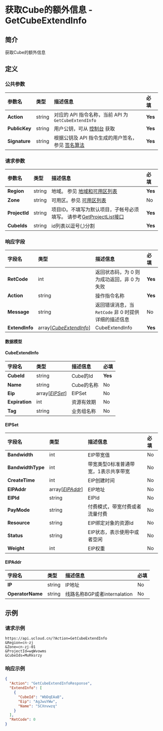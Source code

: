 # 获取Cube的额外信息 - GetCubeExtendInfo

## 简介

获取Cube的额外信息









## 定义

### 公共参数

| 参数名 | 类型 | 描述信息 | 必填 |
|:---|:---|:---|:---|
| **Action**     | string  | 对应的 API 指令名称，当前 API 为 `GetCubeExtendInfo`                        | **Yes** |
| **PublicKey**  | string  | 用户公钥，可从 [控制台](https://console.ucloud.cn/uapi/apikey) 获取                                             | **Yes** |
| **Signature**  | string  | 根据公钥及 API 指令生成的用户签名，参见 [签名算法](api/summary/signature.md)  | **Yes** |

### 请求参数

| 参数名 | 类型 | 描述信息 | 必填 |
|:---|:---|:---|:---|
| **Region** | string | 地域。 参见 [地域和可用区列表](api/summary/regionlist) |**Yes**|
| **Zone** | string | 可用区。参见 [可用区列表](api/summary/regionlist) |No|
| **ProjectId** | string | 项目ID。不填写为默认项目，子帐号必须填写。 请参考[GetProjectList接口](api/summary/get_project_list) |**Yes**|
| **CubeIds** | string | id列表以逗号(,)分割 |**Yes**|

### 响应字段

| 字段名 | 类型 | 描述信息 | 必填 |
|:---|:---|:---|:---|
| **RetCode** | int | 返回状态码，为 0 则为成功返回，非 0 为失败 |**Yes**|
| **Action** | string | 操作指令名称 |**Yes**|
| **Message** | string | 返回错误消息，当 `RetCode` 非 0 时提供详细的描述信息 |No|
| **ExtendInfo** | array[[*CubeExtendInfo*](#CubeExtendInfo)] | CubeExtendInfo |**Yes**|

#### 数据模型


#### CubeExtendInfo

| 字段名 | 类型 | 描述信息 | 必填 |
|:---|:---|:---|:---|
| **CubeId** | string | Cube的Id |**Yes**|
| **Name** | string | Cube的名称 |No|
| **Eip** | array[[*EIPSet*](#EIPSet)] | EIPSet |No|
| **Expiration** | int | 资源有效期 |No|
| **Tag** | string | 业务组名称 |No|

#### EIPSet

| 字段名 | 类型 | 描述信息 | 必填 |
|:---|:---|:---|:---|
| **Bandwidth** | int | EIP带宽值 |No|
| **BandwidthType** | int | 带宽类型0标准普通带宽，1表示共享带宽 |No|
| **CreateTime** | int | EIP创建时间 |No|
| **EIPAddr** | array[[*EIPAddr*](#EIPAddr)] | EIP地址 |No|
| **EIPId** | string | EIPId |No|
| **PayMode** | string | 付费模式，带宽付费或者流量付费 |No|
| **Resource** | string | EIP绑定对象的资源Id |No|
| **Status** | string | EIP状态，表示使用中或者空闲 |No|
| **Weight** | int | EIP权重 |No|

#### EIPAddr

| 字段名 | 类型 | 描述信息 | 必填 |
|:---|:---|:---|:---|
| **IP** | string | IP地址 |No|
| **OperatorName** | string | 线路名称BGP或者internalation |No|

## 示例

### 请求示例
    
```
https://api.ucloud.cn/?Action=GetCubeExtendInfo
&Region=cn-zj
&Zone=cn-zj-01
&ProjectId=wqWvowms
&CubeIds=MuRksrzy
```

### 响应示例
    
```json
{
  "Action": "GetCubeExtendInfoResponse",
  "ExtendInfo": [
    {
      "CubeId": "WbDqEAaB",
      "Eip": "AgJwuYWw",
      "Name": "SCXnvwzq"
    }
  ],
  "RetCode": 0
}
```





